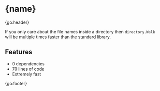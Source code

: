 # {name}

{go:header}

If you only care about the file names inside a directory then `directory.Walk` will be multiple times faster than the standard library.

## Features

* 0 dependencies
* 70 lines of code
* Extremely fast

{go:footer}

